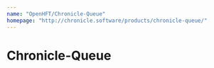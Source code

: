 ```yaml
---
name: "OpenHFT/Chronicle-Queue"
homepage: "http://chronicle.software/products/chronicle-queue/"
---
```

# Chronicle-Queue
